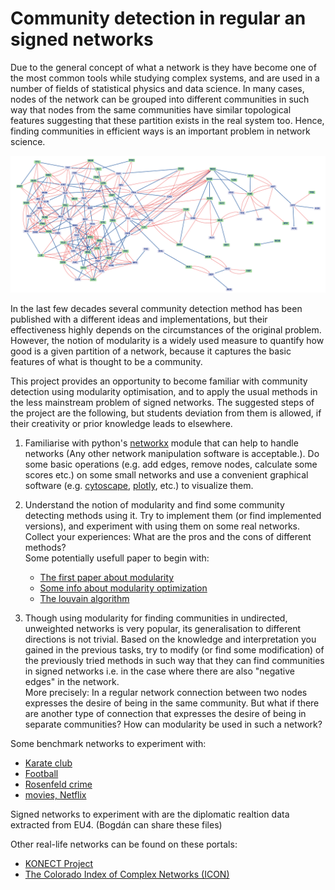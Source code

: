 # Community detection in regular an signed networks

Due to the general concept of what a network is they have become one of the most common tools while studying complex systems, and are used in a number of fields of statistical physics and data science. In many  cases, nodes of the network can be grouped into different communities in such way that nodes from the same communities have similar topological features suggesting that these partition exists in the real system too. Hence, finding communities in efficient ways is an important problem in network science.

![Example network](nice-pic.png)

In the last few decades several community detection method has been published with a different ideas and implementations, but their effectiveness highly depends on the circumstances of the original problem.     However, the notion of modularity is a widely used measure to quantify how good is a given partition of a network, because it captures the basic features of what is thought to be a community.

This project provides an opportunity to become familiar with community detection using modularity optimisation, and to apply the usual methods in the less mainstream problem of signed networks. The suggested    steps of the project are the following, but students deviation from them is allowed, if their creativity or prior knowledge leads to elsewhere.

1. Familiarise with python's [networkx](https://networkx.github.io/) module that can help to handle networks (Any other network manipulation software is acceptable.). Do some basic operations (e.g. add edges,   remove nodes, calculate some scores etc.) on some small networks and use a convenient graphical software (e.g. [cytoscape](http://www.cytoscape.org), [plotly](https://plotly.com/), etc.) to visualize them.

2. Understand the notion of modularity and find some community detecting methods using it. Try to implement them (or find implemented versions), and experiment with using them on some real networks. Collect     your experiences: What are the pros and the cons of different methods?\
Some potentially usefull paper to begin with:
    * [The first paper about modularity](https://arxiv.org/pdf/cond-mat/0308217.pdf)
    * [Some info about modularity optimization](https://ieeexplore.ieee.org/stamp/stamp.jsp?arnumber=4358966&casa_token=ZxWx_aeng2oAAAAA:akUu0zzTw4JfudtAxmZvuTsuQvk2BcTos0vIHhCa4MSHaKHA2rs0UECD1aib0bXrphTWML2-9eGOzg&tag=1)
    * [The louvain algorithm](https://arxiv.org/pdf/0803.0476.pdf)

3. Though using modularity for finding communities in undirected, unweighted networks is very popular, its generalisation to different directions is not trivial. Based on the knowledge and interpretation you    gained in the previous tasks, try to modify (or find some modification) of the previously tried methods in such way that they can find communities in signed networks i.e. in the case where there are also        "negative edges" in the network.\
More precisely: In a regular network connection between two nodes expresses the desire of being in the same community. But what if there are another type of connection that expresses the desire of being in      separate communities? How can modularity be used in such a network?

Some benchmark networks to experiment with:
* [Karate club](https://networkx.org/documentation/stable/auto_examples/graph/plot_karate_club.html)
* [Football](https://networkx.org/documentation/stable/auto_examples/graph/plot_football.html)
* [Rosenfeld crime](http://konect.cc/networks/moreno_crime/)
* [movies, Netflix](http://academictorrents.com/details/9b13183dc4d60676b773c9e2cd6de5e5542cee9a)

Signed networks to experiment with are the diplomatic realtion data extracted from EU4. (Bogdán can share these files)

Other real-life networks can be found on these portals:
* [KONECT Project](http://konect.cc/networks/)
* [The Colorado Index of Complex Networks (ICON)](https://icon.colorado.edu/#!/networks)
